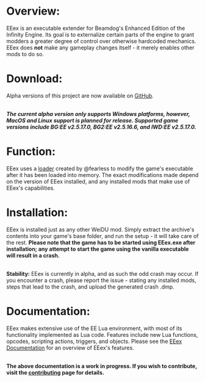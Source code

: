 <h1>Overview:</h1>
EEex is an executable extender for Beamdog's Enhanced Edition of the Infinity Engine. Its goal is to externalize certain parts of the engine to grant modders a greater degree of control over otherwise hardcoded mechanics. EEex does <b class="Bold">not</b> make any gameplay changes itself - it merely enables other mods to do so.
<br>

<h1>Download:</h1>
Alpha versions of this project are now available on <a href="https://github.com/Bubb13/EEex/releases">GitHub</a>.

<br><b class="Bold"><i class="Italic">The current alpha version only supports Windows platforms, however, MacOS and Linux support is planned for release. Supported game versions include BG:EE v2.5.17.0, BG2:EE v2.5.16.6, and IWD:EE v2.5.17.0.</i></b>
<br>

<h1>Function:</h1>
EEex uses a <a href="https://github.com/mrfearless/EEexLoader">loader</a> created by @fearless to modify the game's executable after it has been loaded into memory. The exact modifications made depend on the version of EEex installed, and any installed mods that make use of EEex's capabilities.
<br>

<h1>Installation:</h1>
EEex is installed just as any other WeiDU mod. Simply extract the archive's contents into your game's base folder, and run the setup - it will take care of the rest. <b class="Bold">Please note that the game has to be started using EEex.exe after installation; any attempt to start the game using the vanilla executable will result in a crash.</b>

<br><b class="Bold">Stability:</b> EEex is currently in alpha, and as such the odd crash may occur. If you encounter a crash, please report the issue - stating any installed mods, steps that lead to the crash, and upload the generated crash .dmp.
<br>

<h1>Documentation:</h1>
EEex makes extensive use of the EE Lua environment, with most of its functionality implemented as Lua code. Features include new Lua functions, opcodes, scripting actions, triggers, and objects. Please see the <a href="https://eeex-docs.readthedocs.io/en/latest/">EEex Documentation</a> for an overview of EEex's features.

<br><b class="Bold">The above documentation is a work in progress. If you wish to contribute, visit the <a href="https://eeex-docs.readthedocs.io/en/latest/Community/contributing.html">contributing</a> page for details.</b>
